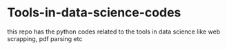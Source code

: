 # Tools-in-data-science-codes
this repo has the python codes related to the tools in data science like web scrapping, pdf parsing etc
